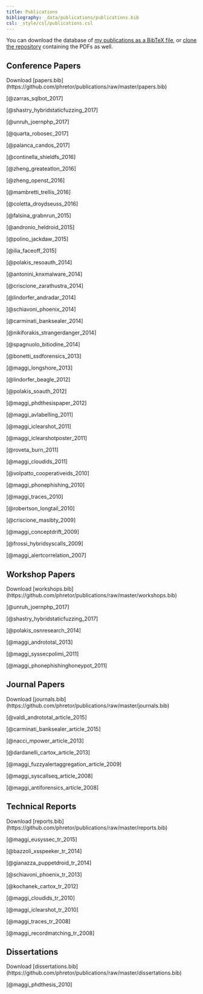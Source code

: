 ```yaml
---
title: Publications
bibliography: _data/publications/publications.bib
csl: _style/csl/publications.csl
---
```


You can download the database of [my publications as a BibTeX
file](https://github.com/phretor/publications/raw/master/publications.bib), or [clone the
repository](https://github.com/phretor/publications) containing the
PDFs as well.

## Conference Papers
<p class="text-right">
Download [papers.bib](https://github.com/phretor/publications/raw/master/papers.bib)
</p>

[@zarras_sqlbot_2017]

[@shastry_hybridstaticfuzzing_2017]

[@unruh_joernphp_2017]

[@quarta_robosec_2017]

[@palanca_candos_2017]

[@continella_shieldfs_2016]

[@zheng_greateatlon_2016]

[@zheng_openst_2016]

[@mambretti_trellis_2016]

[@coletta_droydseuss_2016]

[@falsina_grabnrun_2015]

[@andronio_heldroid_2015]

[@polino_jackdaw_2015]

[@ilia_faceoff_2015]

[@polakis_resoauth_2014]

[@antonini_knxmalware_2014]

[@criscione_zarathustra_2014]

[@lindorfer_andradar_2014]

[@schiavoni_phoenix_2014]

[@carminati_banksealer_2014]

[@nikiforakis_strangerdanger_2014]

[@spagnuolo_bitiodine_2014]

[@bonetti_ssdforensics_2013]

[@maggi_longshore_2013]

[@lindorfer_beagle_2012]

[@polakis_soauth_2012]

[@maggi_phdthesispaper_2012]

[@maggi_avlabelling_2011]

[@maggi_iclearshot_2011]

[@maggi_iclearshotposter_2011]

[@roveta_burn_2011]

[@maggi_cloudids_2011]

[@volpatto_cooperativeids_2010]

[@maggi_phonephishing_2010]

[@maggi_traces_2010]

[@robertson_longtail_2010]

[@criscione_masibty_2009]

[@maggi_conceptdrift_2009]

[@frossi_hybridsyscalls_2009]

[@maggi_alertcorrelation_2007]


## Workshop Papers
<p class="text-right">
Download [workshops.bib](https://github.com/phretor/publications/raw/master/workshops.bib)
</p>

[@unruh_joernphp_2017]

[@shastry_hybridstaticfuzzing_2017]

[@polakis_osnresearch_2014]

[@maggi_andrototal_2013]

[@maggi_syssecpolimi_2011]

[@maggi_phonephishinghoneypot_2011]


## Journal Papers
<p class="text-right">
Download [journals.bib](https://github.com/phretor/publications/raw/master/journals.bib)
</p>
[@valdi_andrototal_article_2015]

[@carminati_banksealer_article_2015]

[@nacci_mpower_article_2013]

[@dardanelli_cartox_article_2013]

[@maggi_fuzzyalertaggregation_article_2009]

[@maggi_syscallseq_article_2008]

[@maggi_antiforensics_article_2008]


## Technical Reports
<p class="text-right">
Download [reports.bib](https://github.com/phretor/publications/raw/master/reports.bib)
</p>
[@maggi_eusyssec_tr_2015]

[@bazzoli_xsspeeker_tr_2014]

[@gianazza_puppetdroid_tr_2014]

[@schiavoni_phoenix_tr_2013]

[@kochanek_cartox_tr_2012]

[@maggi_cloudids_tr_2010]

[@maggi_iclearshot_tr_2010]

[@maggi_traces_tr_2008]

[@maggi_recordmatching_tr_2008]


## Dissertations
<p class="text-right">
Download [dissertations.bib](https://github.com/phretor/publications/raw/master/dissertations.bib)
</p>
[@maggi_phdthesis_2010]

